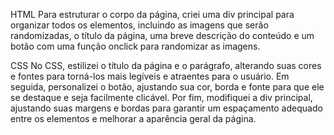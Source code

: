 HTML
Para estruturar o corpo da página, criei uma div principal para organizar todos os elementos, incluindo as imagens que serão randomizadas, o título da página, uma breve descrição do conteúdo e um botão com uma função onclick para randomizar as imagens.

CSS
No CSS, estilizei o título da página e o parágrafo, alterando suas cores e fontes para torná-los mais legíveis e atraentes para o usuário. Em seguida, personalizei o botão, ajustando sua cor, borda e fonte para que ele se destaque e seja facilmente clicável. Por fim, modifiquei a div principal, ajustando suas margens e bordas para garantir um espaçamento adequado entre os elementos e melhorar a aparência geral da página.
